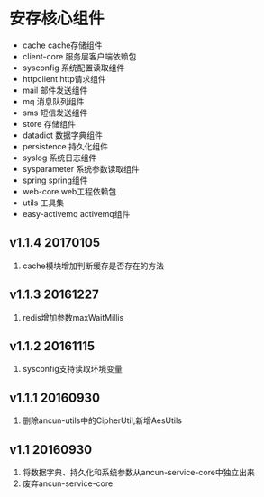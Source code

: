 安存核心组件
============================================

+ cache           cache存储组件
+ client-core     服务层客户端依赖包
+ sysconfig       系统配置读取组件
+ httpclient      http请求组件
+ mail            邮件发送组件
+ mq              消息队列组件
+ sms             短信发送组件
+ store           存储组件
+ datadict        数据字典组件
+ persistence     持久化组件
+ syslog          系统日志组件
+ sysparameter    系统参数读取组件
+ spring          spring组件
+ web-core        web工程依赖包
+ utils           工具集
+ easy-activemq   activemq组件

v1.1.4 20170105
-------------------------------------------
1. cache模块增加判断缓存是否存在的方法

v1.1.3 20161227
-------------------------------------------
1. redis增加参数maxWaitMillis

v1.1.2 20161115
-------------------------------------------
1. sysconfig支持读取环境变量

v1.1.1 20160930
-------------------------------------------
1. 删除ancun-utils中的CipherUtil,新增AesUtils

v1.1 20160930
-------------------------------------------
1. 将数据字典、持久化和系统参数从ancun-service-core中独立出来
2. 废弃ancun-service-core